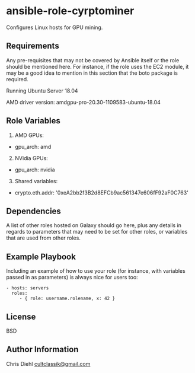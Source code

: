 ansible-role-cyrptominer
=========

Configures Linux hosts for GPU mining.

Requirements
------------

Any pre-requisites that may not be covered by Ansible itself or the role should be mentioned here. For instance, if the role uses the EC2 module, it may be a good idea to mention in this section that the boto package is required.

Running Ubuntu Server 18.04 

AMD driver version: amdgpu-pro-20.30-1109583-ubuntu-18.04

Role Variables
--------------

1. AMD GPUs:
* gpu_arch: amd

2. NVidia GPUs:
* gpu_arch: nvidia

3. Shared variables:
* crypto.eth.addr: '0xeA2bb2f3B2d8EFCb9ac561347e606fF92aF0C763'

Dependencies
------------

A list of other roles hosted on Galaxy should go here, plus any details in regards to parameters that may need to be set for other roles, or variables that are used from other roles.

Example Playbook
----------------

Including an example of how to use your role (for instance, with variables passed in as parameters) is always nice for users too:

    - hosts: servers
      roles:
         - { role: username.rolename, x: 42 }

License
-------

BSD

Author Information
------------------

Chris Diehl
cultclassik@gmail.com
